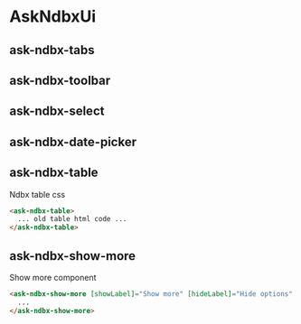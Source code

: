 # AskNdbxUi

## ask-ndbx-tabs

## ask-ndbx-toolbar

## ask-ndbx-select

## ask-ndbx-date-picker

## ask-ndbx-table
Ndbx table css

```html
<ask-ndbx-table>
  ... old table html code ...
</ask-ndbx-table>
```

## ask-ndbx-show-more
Show more component 

```html
<ask-ndbx-show-more [showLabel]="Show more" [hideLabel]="Hide options" [defaultShow]="false"> 
  ...
</ask-ndbx-show-more>
```
